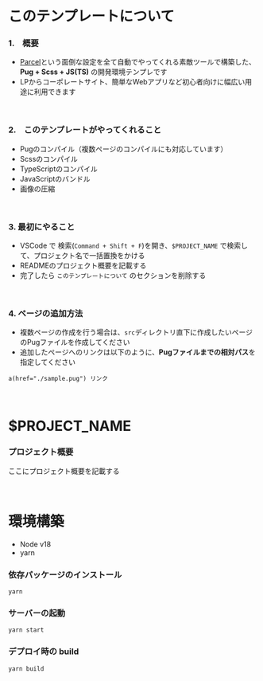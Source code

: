 # このテンプレートについて

### 1.　概要

- [Parcel](https://ja.parceljs.org/)という面倒な設定を全て自動でやってくれる素敵ツールで構築した、**Pug + Scss + JS(TS)** の開発環境テンプレです
- LPからコーポレートサイト、簡単なWebアプリなど初心者向けに幅広い用途に利用できます

<br>

### 2.　このテンプレートがやってくれること

- Pugのコンパイル（複数ページのコンパイルにも対応しています）
- Scssのコンパイル
- TypeScriptのコンパイル
- JavaScriptのバンドル
- 画像の圧縮

<br>

### 3. 最初にやること

- VSCode で 検索(`Command + Shift + F`)を開き、`$PROJECT_NAME` で検索して、プロジェクト名で一括置換をかける
- READMEのプロジェクト概要を記載する
- 完了したら `このテンプレートについて` のセクションを削除する

<br>

### 4. ページの追加方法

- 複数ページの作成を行う場合は、`src`ディレクトリ直下に作成したいページのPugファイルを作成してください
- 追加したページへのリンクは以下のように、**Pugファイルまでの相対パス**を指定してください

```pug
a(href="./sample.pug") リンク
```

<br>

# $PROJECT_NAME

### プロジェクト概要

ここにプロジェクト概要を記載する

<br>

# 環境構築

- Node v18
- yarn

### 依存パッケージのインストール

```
yarn
```

### サーバーの起動

```
yarn start
```

### デプロイ時の build

```
yarn build
```

